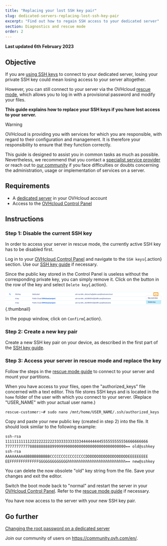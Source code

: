 ```yaml
---
title: "Replacing your lost SSH key pair"
slug: dedicated-servers-replacing-lost-ssh-key-pair
excerpt: "Find out how to regain SSH access to your dedicated server"
section: Diagnostics and rescue mode
order: 2
---
```


**Last updated 6th February 2023**

## Objective

If you are [using SSH keys](https://docs.ovh.com/asia/en/dedicated/creating-ssh-keys-dedicated/) to connect to your dedicated server, losing your private SSH key could mean losing access to your server altogether.

However, you can still connect to your server via the OVHcloud [rescue mode](https://docs.ovh.com/asia/en/dedicated/ovh-rescue/), which allows you to log in with a provisional password and modify your files.

**This guide explains how to replace your SSH keys if you have lost access to your server.**

> [!warning]
>OVHcloud is providing you with services for which you are responsible, with regard to their configuration and management. It is therefore your responsibility to ensure that they function correctly.
>
>This guide is designed to assist you in common tasks as much as possible. Nevertheless, we recommend that you contact a [specialist service provider](https://partner.ovhcloud.com/asia/directory/) or reach out to [our community](https://community.ovh.com/en/) if you face difficulties or doubts concerning the administration, usage or implementation of services on a server.
>

## Requirements

- A [dedicated server](https://www.ovhcloud.com/asia/bare-metal/) in your OVHcloud account
- Access to the [OVHcloud Control Panel](https://ca.ovh.com/auth/?action=gotomanager&from=https://www.ovh.com/asia/&ovhSubsidiary=asia)

## Instructions

### Step 1: Disable the current SSH key

In order to access your server in rescue mode, the currently active SSH key has to be disabled first.

Log in to your [OVHcloud Control Panel](https://ca.ovh.com/auth/?action=gotomanager&from=https://www.ovh.com/asia/&ovhSubsidiary=asia) and navigate to the `SSH keys`{.action} section. Use our [SSH key guide](https://docs.ovh.com/asia/en/dedicated/creating-ssh-keys-dedicated/#cpsshkey) if necessary.

Since the public key stored in the Control Panel is useless without the corresponding private key, you can simply remove it. Click on the <i class="icons-ellipsis icons-border-rounded icons-masterbrand-blue"></i> button in the row of the key and select `Delete key`{.action}.

![Delete key](images/replace-lost-key-01.png){.thumbnail}

In the popup window, click on `Confirm`{.action}.

### Step 2: Create a new key pair

Create a new SSH key pair on your device, as described in the first part of the [SSH key guide](https://docs.ovh.com/asia/en/dedicated/creating-ssh-keys-dedicated/).

### Step 3: Access your server in rescue mode and replace the key

Follow the steps in the [rescue mode guide](https://docs.ovh.com/asia/en/dedicated/ovh-rescue/) to connect to your server and mount your partitions.

When you have access to your files, open the "authorized_keys" file concerned with a text editor. This file stores SSH keys and is located in the `home` folder of the user with which you connect to your server. (Replace "USER_NAME" with your actual user name.)

```
rescue-customer:~# sudo nano /mnt/home/USER_NAME/.ssh/authorized_keys
```

Copy and paste your new public key (created in step 2) into the file. It should look similar to the following example:

```console
ssh-rsa 1111111111122222222222333333333333444444444555555555556666666666
777777777778888888888999999900000000000000000000000000== old@sshkey
ssh-rsa AAAAAAAAABBBBBBBBBBBCCCCCCCCCCCCCCCCDDDDDDDDDDDDDDDDDDDEEEEEEEEE
EEFFFFFFFFFFFFFGGGGGGGGGGGGGhhhhhhhhhhhhhhhhhhhhhhhhhh== new@sshkey
```

You can delete the now obsolete "old" key string from the file. Save your changes and exit the editor.

Switch the boot mode back to "normal" and restart the server in your [OVHcloud Control Panel](https://ca.ovh.com/auth/?action=gotomanager&from=https://www.ovh.com/asia/&ovhSubsidiary=asia). Refer to the [rescue mode guide](https://docs.ovh.com/asia/en/dedicated/ovh-rescue/) if necessary.

You have now access to the server with your new SSH key pair.

## Go further

[Changing the root password on a dedicated server](https://docs.ovh.com/asia/en/dedicated/root-password/)

Join our community of users on <https://community.ovh.com/en/>.